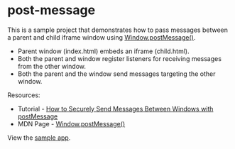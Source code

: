 # post-message
 
This is a sample project that demonstrates how to pass messages between a parent and child iframe window using [Window.postMessage()](https://developer.mozilla.org/en-US/docs/Web/API/Window/postMessage).

- Parent window (index.html) embeds an iframe (child.html).
- Both the parent and window register listeners for receiving messages from the other window.
- Both the parent and the window send messages targeting the other window.

Resources:

- Tutorial - [How to Securely Send Messages Between Windows with postMessage](https://blog.teamtreehouse.com/cross-domain-messaging-with-postmessage)
- MDN Page -  [Window.postMessage()](https://developer.mozilla.org/en-US/docs/Web/API/Window/postMessage)

View the [sample app](https://johnchaffee.github.io/iframe-postmessage/).
